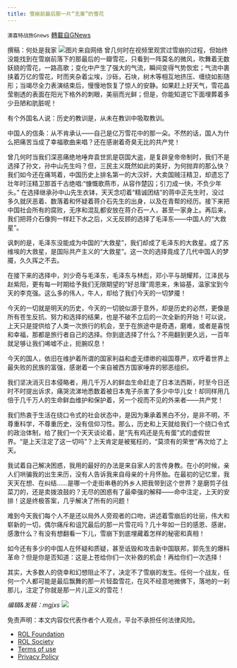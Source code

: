 ```yaml
---
title: 雪崩前最后那一片“无辜”的雪花
---
```

`澳喜特战旅Gnews` [轉載自GNews](https://gnews.org/zh-hans/1808033/)

撰稿：何处是我家
![](https://assets.gnews.org/wp-content/uploads/2021/12/312.png)图片来自网络
曾几何时在视频里观赏过雪崩的过程，但始终没能找到在雪崩前落下的那最后的一瓣雪花，只看到一阵莫名的微风，吹舞着无数妖娆的雪花，一路高歌；变化中产生了强大的气流，瞬间变得气势恢宏；气流中裹挟着万亿的雪花，时而夹杂着尘埃，沙砾，石块，树木等相互地挤压、缠绕如影随形；当竭尽全力表演结束后，慢慢地恢复了惊人的安静。如果赶上好天气，雪花晶莹剔透的表面在阳光下格外的刺眼，美丽而光鲜；但是，你能知道它下面埋葬着多少丑陋和肮脏呢！

有个外国名人说：历史的教训是，从未在教训中吸取教训。

中国人的信条：从不肯承认——自己是亿万雪花中的那一朵。不然的话，国人为什么把痛苦当成了幸福歌曲来唱？还在感谢着奇臭无比的共产党！

曾几何时当我们深恶痛绝地唾弃袁世凯是窃国大盗，是复辟皇帝帝制时，我们不是选择了孙文，孙中山先生吗？但，三民主义既然如此的美好，为何抛弃的那么快？我们如今还在痛骂着，中国历史上排名第一的大汉奸，大卖国贼汪精卫，却遗忘了壮年时汪精卫那首千古绝唱:“慷慨歌燕市，从容作楚囚；引刀成一快，不负少年头。” 在选择继承孙中山先生衣钵，天天念叨着“精诚团结”的蒋中正先生时，没过多久就厌恶着、数落着和怀疑着蒋介石先生的出身，以及在青帮的经历。接下来把中国社会所有的腐败，无序和混乱都安放在蒋介石一人，甚至一家身上。再后来，我们把蒋介石像狗一样赶下水之后，义无反顾的选择了毛泽东——中国人的“大救星”。

讽刺的是，毛泽东没能成为中国的“大救星”，我们却成了毛泽东的大救星。成了苏维埃的大救星，是国际共产主义的“大救星”。这一次的选择竟成了几代中国人的梦魇，久久挥之不去。

在接下来的选择中，刘少奇与毛泽东，毛泽东与林彪，邓小平与胡耀邦，江泽民与赵紫阳，更有每一时期给予我们无限期望的“好总理”周恩来，朱镕基，温家宝到今天的李克强。这么多的伟人，牛人，却给了我们今天的一切梦魇！

今天的一切就是明天的历史，今天的一切貌似源于意外，却是历史的必然，更像是所有苍生反抗、努力和选择的结果，也是不破不立后的一次全新的开始！可以说，上天只是提供给了人类一次旅行的机会，至于在旅途中是奇遇，磨难，或者是喜悦和幸福，那都是旅行者自己的选择。你到底选择了什么？不用翻到更久远，一百年就足够让我们唏嘘不止，扼腕叹息！

今天的国人，依旧在维护着所谓的国家利益和虚无缥缈的祖国尊严，欢呼着世界上最失败的民族的富强，感谢着一个来自被西方国家唾弃的邪恶组织。

我们坚决消灭日本侵略者，用几千万人的鲜血生命赶走了日本法西斯，时至今日还时不时提出诉求，痛哭流涕地悉数着被日本鬼子杀害了多少中华儿女！却同样用几倍于几千万人的生命鲜血维护和保护着，另一个视而不见的外来者——共产党！

我们热衷于生活在绕口令式的社会状态中，是因为秉承着黑白不分，是非不明，不尊重科学，不尊重历史，没有信仰习性。那么，历史和上天就给我们一个绕口令式的政治体制，给了我们一个天天谈论着，是“先有鸡还是先有蛋”式的虚假世界。“是上天注定了这一切吗”？上天肯定是被冤枉的，“莫须有的荣誉”再次给了上天。

我试着自己解决困惑，我用的最好的办法是来自家人的言传身教。在小的时候，亲人们哄骗我的出生来历，没有人告诉我来自母亲的十月怀胎。在最初的记忆里，我天天在想、在纠结……是哪一个走街串巷的外乡人把我带到这个世界？是磨剪子戗菜刀的，还是卖拨浪鼓的？无尽的困惑有了最牵强的解释——命中注定，上天的安排！这是终极答案，几乎解决了所有的问题！

难到今天我们每个人不是还以局外人旁观者的口吻，讲述着雪崩后的壮丽，伟大和崭新的一切，偶尔痛斥和诅咒最后的那一片雪花吗？几十年如一日的感恩、感谢，感激什么？有没有想翻看一下儿，雪崩下到底埋藏着怎样的秘密和真相！

如今还有多少的中国人在怀疑和质疑，甚至诋毁和攻击新中国联邦，郭先生的爆料革命？但是你是否知道：这是上苍给你们一次补救的机会！再给你们一次选择！

其实，大多数人的侥幸和幻想阻止不了，决定不了雪崩的发生。任何一个战友，任何一个人都可能是最后飘舞的那一片轻盈雪花，在风不经意地微佛下，落地的一刹那儿，注定了你就是那一片儿正义的雪花！

*编辑&发稿：mgjxs*
![](https://assets.gnews.org/wp-content/uploads/2021/12/TA1-1.jpg)
 

免责声明：本文内容仅代表作者个人观点，平台不承担任何法律风险。

- [ROL Foundation](https://rolfoundation.org/)
- [ROL Society](https://rolsociety.org/)
- [Terms of use](https://gnews.org/terms-of-use-3/)
- [Privacy Policy](https://gnews.org/privacy-policy/)
